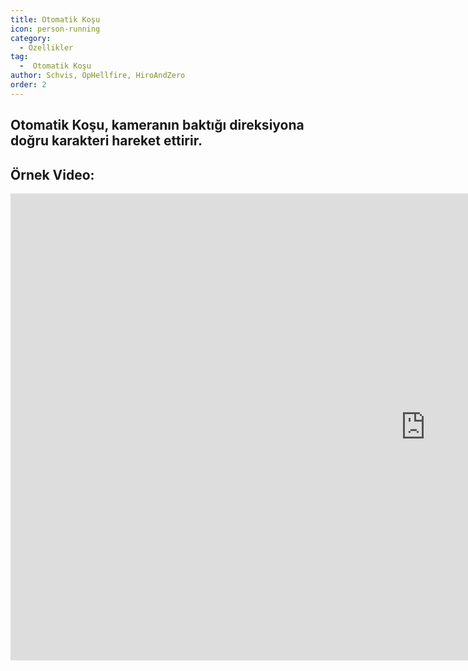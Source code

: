 ```yaml
---
title: Otomatik Koşu
icon: person-running
category:
  - Özellikler
tag:
  -  Otomatik Koşu
author: Schvis, OpHellfire, HiroAndZero
order: 2
---
```


## Otomatik Koşu, kameranın baktığı direksiyona doğru karakteri hareket ettirir.

## Örnek Video:

<div class="iframe-container"><iframe width="1328" height="747" src="https://www.youtube.com/embed/BLDhPBMs7Es?list=PL5eI1Tb64p56g27qfYk7VuFTz4FK6YrKa" title="Korepi - Auto Run" frameborder="0" allow="accelerometer; autoplay; clipboard-write; encrypted-media; gyroscope; picture-in-picture; web-share" referrerpolicy="strict-origin-when-cross-origin" allowfullscreen></iframe></div>

